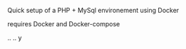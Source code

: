 Quick setup of a PHP + MySql environement using Docker

requires Docker and Docker-compose

..
..
y

